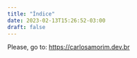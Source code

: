 ```yaml
---
title: "Índice"
date: 2023-02-13T15:26:52-03:00
draft: false
---
```


Please, go to: https://carlosamorim.dev.br
